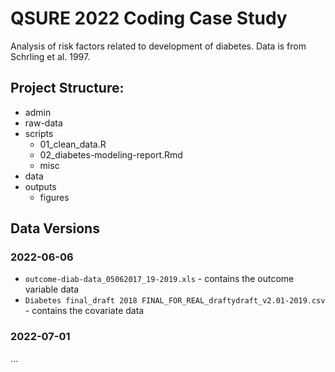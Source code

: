 # QSURE 2022 Coding Case Study

Analysis of risk factors related to development of diabetes. Data is from Schrling et al. 1997. 

## Project Structure:
- admin
- raw-data
- scripts
    - 01_clean_data.R
    - 02_diabetes-modeling-report.Rmd
    - misc
- data
- outputs
  - figures
  
  
## Data Versions

### 2022-06-06

- `outcome-diab-data_05062017_19-2019.xls` - contains the outcome variable data
- `Diabetes final_draft 2018 FINAL_FOR_REAL_draftydraft_v2.01-2019.csv` - contains the covariate data

### 2022-07-01
...